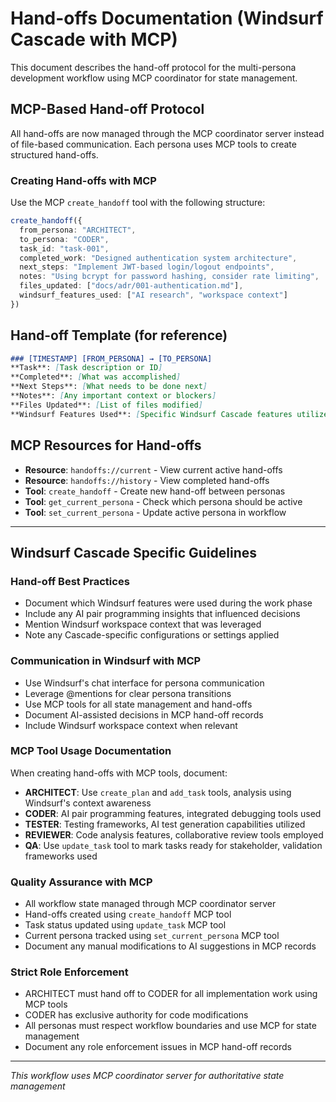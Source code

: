 # Hand-offs Documentation (Windsurf Cascade with MCP)

This document describes the hand-off protocol for the multi-persona development workflow using MCP coordinator for state management.

## MCP-Based Hand-off Protocol

All hand-offs are now managed through the MCP coordinator server instead of file-based communication. Each persona uses MCP tools to create structured hand-offs.

### Creating Hand-offs with MCP

Use the MCP `create_handoff` tool with the following structure:

```typescript
create_handoff({
  from_persona: "ARCHITECT",
  to_persona: "CODER", 
  task_id: "task-001",
  completed_work: "Designed authentication system architecture",
  next_steps: "Implement JWT-based login/logout endpoints",
  notes: "Using bcrypt for password hashing, consider rate limiting",
  files_updated: ["docs/adr/001-authentication.md"],
  windsurf_features_used: ["AI research", "workspace context"]
})
```

## Hand-off Template (for reference)

```markdown
### [TIMESTAMP] [FROM_PERSONA] → [TO_PERSONA]
**Task**: [Task description or ID]
**Completed**: [What was accomplished]
**Next Steps**: [What needs to be done next]
**Notes**: [Any important context or blockers]
**Files Updated**: [List of files modified]
**Windsurf Features Used**: [Specific Windsurf Cascade features utilized]
```

## MCP Resources for Hand-offs

- **Resource**: `handoffs://current` - View current active hand-offs
- **Resource**: `handoffs://history` - View completed hand-offs
- **Tool**: `create_handoff` - Create new hand-off between personas
- **Tool**: `get_current_persona` - Check which persona should be active
- **Tool**: `set_current_persona` - Update active persona in workflow

---

## Windsurf Cascade Specific Guidelines

### Hand-off Best Practices
- Document which Windsurf features were used during the work phase
- Include any AI pair programming insights that influenced decisions
- Mention Windsurf workspace context that was leveraged
- Note any Cascade-specific configurations or settings applied

### Communication in Windsurf with MCP
- Use Windsurf's chat interface for persona communication
- Leverage @mentions for clear persona transitions
- Use MCP tools for all state management and hand-offs
- Document AI-assisted decisions in MCP hand-off records
- Include Windsurf workspace context when relevant

### MCP Tool Usage Documentation
When creating hand-offs with MCP tools, document:
- **ARCHITECT**: Use `create_plan` and `add_task` tools, analysis using Windsurf's context awareness
- **CODER**: AI pair programming features, integrated debugging tools used
- **TESTER**: Testing frameworks, AI test generation capabilities utilized
- **REVIEWER**: Code analysis features, collaborative review tools employed
- **QA**: Use `update_task` tool to mark tasks ready for stakeholder, validation frameworks used

### Quality Assurance with MCP
- All workflow state managed through MCP coordinator server
- Hand-offs created using `create_handoff` MCP tool
- Task status updated using `update_task` MCP tool
- Current persona tracked using `set_current_persona` MCP tool
- Document any manual modifications to AI suggestions in MCP records

### Strict Role Enforcement
- ARCHITECT must hand off to CODER for all implementation work using MCP tools
- CODER has exclusive authority for code modifications
- All personas must respect workflow boundaries and use MCP for state management
- Document any role enforcement issues in MCP hand-off records

---

*This workflow uses MCP coordinator server for authoritative state management*
